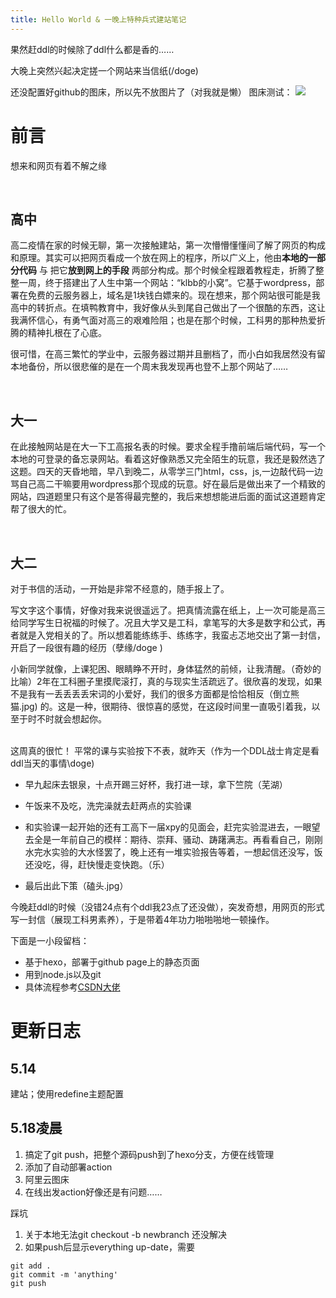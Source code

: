 ```yaml
---
title: Hello World & 一晚上特种兵式建站笔记
---
```

果然赶ddl的时候除了ddl什么都是香的……

大晚上突然兴起决定搓一个网站来当信纸(/doge)

还没配置好github的图床，所以先不放图片了（对我就是懒）
图床测试：
![](https://klbbpicgo.oss-cn-hangzhou.aliyuncs.com/202302191652203.png)

# 前言
想来和网页有着不解之缘

<br>

## 高中

高二疫情在家的时候无聊，第一次接触建站，第一次懵懵懂懂间了解了网页的构成和原理。其实可以把网页看成一个放在网上的程序，所以广义上，他由**本地的一部分代码** 与 把它**放到网上的手段** 两部分构成。那个时候全程跟着教程走，折腾了整整一周，终于搭建出了人生中第一个网站：“klbb的小窝”。它基于wordpress，部署在免费的云服务器上，域名是1块钱白嫖来的。现在想来，那个网站很可能是我高中的转折点。在填鸭教育中，我好像从头到尾自己做出了一个很酷的东西，这让我满怀信心，有勇气面对高三的艰难险阻；也是在那个时候，工科男的那种热爱折腾的精神扎根在了心底。

很可惜，在高三繁忙的学业中，云服务器过期并且删档了，而小白如我居然没有留本地备份，所以很悲催的是在一个周末我发现再也登不上那个网站了……

<br>

## 大一

在此接触网站是在大一下工高报名表的时候。要求全程手撸前端后端代码，写一个本地的可登录的备忘录网站。看着这好像熟悉又完全陌生的玩意，我还是毅然选了这题。四天的天昏地暗，早八到晚二，从零学三门html，css，js,一边敲代码一边骂自己高二干嘛要用wordpress那个现成的玩意。好在最后是做出来了一个精致的网站，四道题里只有这个是答得最完整的，我后来想想能进后面的面试这道题肯定帮了很大的忙。


<br> 

## 大二



对于书信的活动，一开始是非常不经意的，随手报上了。

写文字这个事情，好像对我来说很遥远了。把真情流露在纸上，上一次可能是高三给同学写生日祝福的时候了。况且大学又是工科，拿笔写的大多是数字和公式，再者就是入党相关的了。所以想着能练练手、练练字，我蛮忐忑地交出了第一封信，开启了一段很有趣的经历（孽缘/doge )

小新同学就像，上课犯困、眼睛睁不开时，身体猛然的前倾，让我清醒。（奇妙的比喻）2年在工科圈子里摸爬滚打，真的与现实生活疏远了。很欣喜的发现，如果不是我有一丢丢丢丢宋词的小爱好，我们的很多方面都是恰恰相反（倒立熊猫.jpg) 的。这是一种，很期待、很惊喜的感觉，在这段时间里一直吸引着我，以至于时不时就会想起你。


<br>
这周真的很忙！
平常的课与实验按下不表，就昨天（作为一个DDL战士肯定是看ddl当天的事情\doge)

+ 早九起床去银泉，十点开踢三好杯，我打进一球，拿下竺院（芜湖）
+ 午饭来不及吃，洗完澡就去赶两点的实验课

+ 和实验课一起开始的还有工高下一届xpy的见面会，赶完实验混进去，一眼望去全是一年前自己的模样：期待、崇拜、骚动、踌躇满志。再看看自己，刚刚水完水实验的大水怪罢了，晚上还有一堆实验报告等着，一想起信还没写，饭还没吃，得，赶快慢走变快跑。（乐）
+ 最后出此下策（磕头.jpg）


今晚赶ddl的时候（没错24点有个ddl我23点了还没做），突发奇想，用网页的形式写一封信（展现工科男素养），于是带着4年功力啪啪啪地一顿操作。

下面是一小段留档：

+ 基于hexo，部署于github page上的静态页面
+ 用到node.js以及git
+ 具体流程参考[CSDN大佬](https://blog.csdn.net/qq_51513895/category_11314070.html)


# 更新日志

## 5.14
建站；使用redefine主题配置

## 5.18凌晨
1. 搞定了git push，把整个源码push到了hexo分支，方便在线管理
2. 添加了自动部署action
3. 阿里云图床
4. 在线出发action好像还是有问题……

踩坑
1. 关于本地无法git checkout -b newbranch  还没解决
2. 如果push后显示everything up-date，需要
```
git add .
git commit -m 'anything'
git push

```


